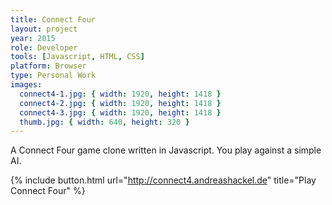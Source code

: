 ```yaml
---
title: Connect Four
layout: project
year: 2015
role: Developer
tools: [Javascript, HTML, CSS]
platform: Browser
type: Personal Work
images:
  connect4-1.jpg: { width: 1920, height: 1418 }
  connect4-2.jpg: { width: 1920, height: 1418 }
  connect4-3.jpg: { width: 1920, height: 1418 }
  thumb.jpg: { width: 640, height: 320 }
---
```

A Connect Four game clone written in Javascript. You play against a simple AI.

{% include button.html url="http://connect4.andreashackel.de" title="Play Connect Four" %}

